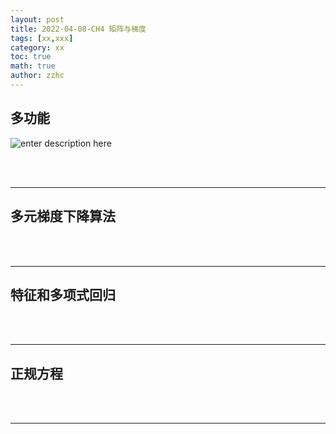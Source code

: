 ```yaml
---
layout: post
title: 2022-04-08-CH4 矩阵与梯度
tags: [xx,xxx]
category: xx
toc: true
math: true
author: zzhc
---
```



## 多功能

![enter description here](http://img.zzhc321.xyz/blog/1649424804268.png)

<br>
<br>

***

## 多元梯度下降算法


<br>
<br>

***

## 特征和多项式回归

<br>
<br>

***

## 正规方程

<br>
<br>

***

## 